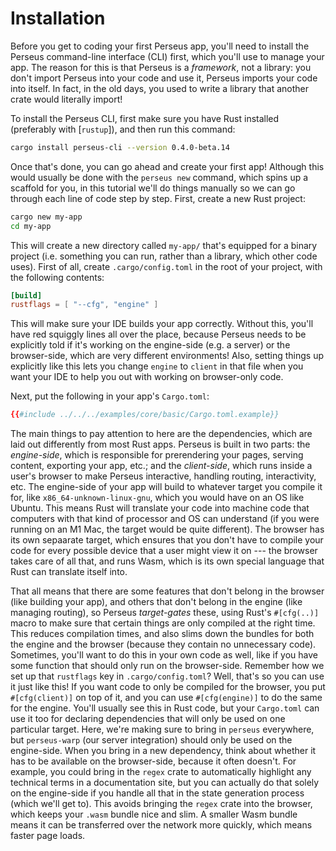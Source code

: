 # Installation

Before you get to coding your first Perseus app, you'll need to install the Perseus command-line interface (CLI) first, which you'll use to manage your app. The reason for this is that Perseus is a *framework*, not a library: you don't import Perseus into your code and use it, Perseus imports your code into itself. In fact, in the old days, you used to write a library that another crate would literally import!

To install the Perseus CLI, first make sure you have Rust installed (preferably with [`rustup`]), and then run this command:

```sh
cargo install perseus-cli --version 0.4.0-beta.14
```

Once that's done, you can go ahead and create your first app! Although this would usually be done with the `perseus new` command, which spins up a scaffold for you, in this tutorial we'll do things manually so we can go through each line of code step by step. First, create a new Rust project:

```sh
cargo new my-app
cd my-app
```

This will create a new directory called `my-app/` that's equipped for a binary project (i.e. something you can run, rather than a library, which other code uses). First of all, create `.cargo/config.toml` in the root of your project, with the following contents:

```toml
[build]
rustflags = [ "--cfg", "engine" ]
```

This will make sure your IDE builds your app correctly. Without this, you'll have red squiggly lines all over the place, because Perseus needs to be explicitly told if it's working on the engine-side (e.g. a server) or the browser-side, which are very different environments! Also, setting things up explicitly like this lets you change `engine` to `client` in that file when you want your IDE to help you out with working on browser-only code. 

Next, put the following in your app's `Cargo.toml`:

```toml
{{#include ../../../examples/core/basic/Cargo.toml.example}}
```

The main things to pay attention to here are the dependencies, which are laid out differently from most Rust apps. Perseus is built in two parts: the *engine-side*, which is responsible for prerendering your pages, serving content, exporting your app, etc.; and the *client-side*, which runs inside a user's browser to make Perseus interactive, handling routing, interactivity, etc. The engine-side of your app will build to whatever target you compile it for, like `x86_64-unknown-linux-gnu`, which you would have on an OS like Ubuntu. This means Rust will translate your code into machine code that computers with that kind of processor and OS can understand (if you were running on an M1 Mac, the target would be quite different). The browser has its own sepaarate target, which ensures that you don't have to compile your code for every possible device that a user might view it on --- the browser takes care of all that, and runs Wasm, which is its own special language that Rust can translate itself into.

That all means that there are some features that don't belong in the browser (like building your app), and others that don't belong in the engine (like managing routing), so Perseus *target-gates* these, using Rust's `#[cfg(..)]` macro to make sure that certain things are only compiled at the right time. This reduces compilation times, and also slims down the bundles for both the engine and the browser (because they contain no unnecessary code). Sometimes, you'll want to do this in your own code as well, like if you have some function that should only run on the browser-side. Remember how we set up that `rustflags` key in `.cargo/config.toml`? Well, that's so you can use it just like this! If you want code to only be compiled for the browser, you put `#[cfg(client)]` on top of it, and you can use `#[cfg(engine)]` to do the same for the engine. You'll usually see this in Rust code, but your `Cargo.toml` can use it too for declaring dependencies that will only be used on one particular target. Here, we're making sure to bring in `perseus` everywhere, but `perseus-warp` (our server integration) should only be used on the engine-side. When you bring in a new dependency, think about whether it has to be available on the browser-side, because it often doesn't. For example, you could bring in the `regex` crate to automatically highlight any technical terms in a documentation site, but you can actually do that solely on the engine-side if you handle all that in the state generation process (which we'll get to). This avoids bringing the `regex` crate into the browser, which keeps your `.wasm` bundle nice and slim. A smaller Wasm bundle means it can be transferred over the network more quickly, which means faster page loads.
